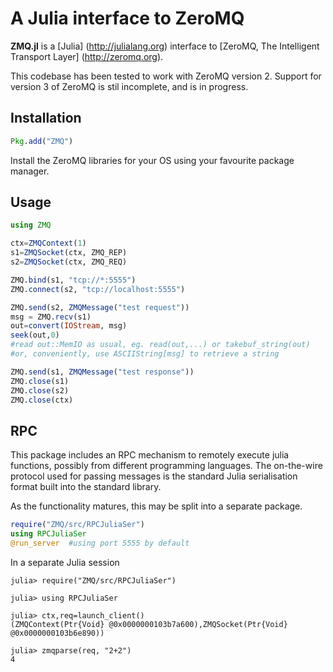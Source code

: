 # A Julia interface to ZeroMQ

**ZMQ.jl** is a [Julia] (http://julialang.org) interface to [ZeroMQ, The Intelligent Transport Layer] (http://zeromq.org). 

This codebase has been tested to work with ZeroMQ version 2. 
Support for version 3 of ZeroMQ is stil incomplete, and is in progress.

## Installation
```julia
Pkg.add("ZMQ")
```

Install the ZeroMQ libraries for your OS using your favourite package manager. 

## Usage

```julia
using ZMQ

ctx=ZMQContext(1)
s1=ZMQSocket(ctx, ZMQ_REP)
s2=ZMQSocket(ctx, ZMQ_REQ)

ZMQ.bind(s1, "tcp://*:5555")
ZMQ.connect(s2, "tcp://localhost:5555")

ZMQ.send(s2, ZMQMessage("test request"))
msg = ZMQ.recv(s1)
out=convert(IOStream, msg)
seek(out,0)
#read out::MemIO as usual, eg. read(out,...) or takebuf_string(out)
#or, conveniently, use ASCIIString[msg] to retrieve a string

ZMQ.send(s1, ZMQMessage("test response"))
ZMQ.close(s1)
ZMQ.close(s2)
ZMQ.close(ctx)

```

## RPC

This package includes an RPC mechanism to remotely execute julia functions, possibly from different programming languages. The on-the-wire protocol used for passing messages is the standard Julia serialisation format built into the standard library. 

As the functionality matures, this may be split into a separate package. 

```julia
require("ZMQ/src/RPCJuliaSer")
using RPCJuliaSer
@run_server  #using port 5555 by default
```

In a separate Julia session
```jlcon
julia> require("ZMQ/src/RPCJuliaSer")

julia> using RPCJuliaSer

julia> ctx,req=launch_client()
(ZMQContext(Ptr{Void} @0x0000000103b7a600),ZMQSocket(Ptr{Void} @0x0000000103b6e890))

julia> zmqparse(req, "2+2")
4
```
